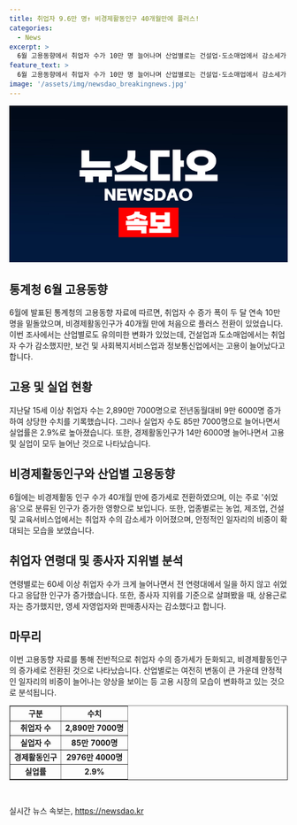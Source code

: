 ```yaml
---
title: 취업자 9.6만 명↑ 비경제활동인구 40개월만에 플러스!
categories:
  - News
excerpt: >
  6월 고용동향에서 취업자 수가 10만 명 늘어나며 산업별로는 건설업·도소매업에서 감소세가 지속되고 제조업 고용도 둔화되었으며, 보건·사회복지서비스업과 정보통신업에서는 늘어났다. 청년층 취업 감소와 비경제활동인구 증가, 고령층 취업자 수 증가 등을 확인할 수 있으며, 실업자 수도 늘며 실업률은 2.9%로 상승하였다. 또한 비경제활동 인구 수가 증가세로 전환하였고, 산업별 고용동향 역시 다양한 양상을 보였다.
feature_text: >
  6월 고용동향에서 취업자 수가 10만 명 늘어나며 산업별로는 건설업·도소매업에서 감소세가 지속되고 제조업 고용도 둔화되었으며, 보건·사회복지서비스업과 정보통신업에서는 늘어났다. 청년층 취업 감소와 비경제활동인구 증가, 고령층 취업자 수 증가 등을 확인할 수 있으며, 실업자 수도 늘며 실업률은 2.9%로 상승하였다. 또한 비경제활동 인구 수가 증가세로 전환하였고, 산업별 고용동향 역시 다양한 양상을 보였다.
image: '/assets/img/newsdao_breakingnews.jpg'
---
```


<p><img src="/assets/img/newsdao_breakingnews.jpg" alt="cryptoinkorea 속보" /></p>

<h2 data-ke-size="size26">통계청 6월 고용동향</h2>

<p data-ke-size="size16">6월에 발표된 통계청의 고용동향 자료에 따르면, 취업자 수 증가 폭이 두 달 연속 10만 명을 밑돌았으며, 비경제활동인구가 40개월 만에 처음으로 플러스 전환이 있었습니다. 이번 조사에서는 산업별로도 유의미한 변화가 있었는데, 건설업과 도소매업에서는 취업자 수가 감소했지만, 보건 및 사회복지서비스업과 정보통신업에서는 고용이 늘어났다고 합니다.</p>

<h2 data-ke-size="size24">고용 및 실업 현황</h2>

<p data-ke-size="size16">지난달 15세 이상 취업자 수는 2,890만 7000명으로 전년동월대비 9만 6000명 증가하여 상당한 수치를 기록했습니다. 그러나 실업자 수도 85만 7000명으로 늘어나면서 실업률은 2.9%로 높아졌습니다. 또한, 경제활동인구가 14만 6000명 늘어나면서 고용 및 실업이 모두 늘어난 것으로 나타났습니다.</p>

<h2 data-ke-size="size24">비경제활동인구와 산업별 고용동향</h2>

<p data-ke-size="size16">6월에는 비경제활동 인구 수가 40개월 만에 증가세로 전환하였으며, 이는 주로 '쉬었음'으로 분류된 인구가 증가한 영향으로 보입니다. 또한, 업종별로는 농업, 제조업, 건설 및 교육서비스업에서는 취업자 수의 감소세가 이어졌으며, 안정적인 일자리의 비중이 확대되는 모습을 보였습니다.</p>

<h2 data-ke-size="size24">취업자 연령대 및 종사자 지위별 분석</h2>

<p data-ke-size="size16">연령별로는 60세 이상 취업자 수가 크게 늘어나면서 전 연령대에서 일을 하지 않고 쉬었다고 응답한 인구가 증가했습니다. 또한, 종사자 지위를 기준으로 살펴봤을 때, 상용근로자는 증가했지만, 영세 자영업자와 판매종사자는 감소했다고 합니다.</p>

<h2 data-ke-size="size24">마무리</h2>

<p data-ke-size="size16">이번 고용동향 자료를 통해 전반적으로 취업자 수의 증가세가 둔화되고, 비경제활동인구의 증가세로 전환된 것으로 나타났습니다. 산업별로는 여전히 변동이 큰 가운데 안정적인 일자리의 비중이 늘어나는 양상을 보이는 등 고용 시장의 모습이 변화하고 있는 것으로 분석됩니다.</p>

<table style="width: 100%;" border="1">
<tbody>
<tr>
<td style="text-align: center; height: 17px;"><b>구분</b></td>
<td style="text-align: center; height: 17px;"><b>수치</b></td>
</tr>
<tr>
<td style="text-align: center; height: 17px;"><b>취업자 수</b></td>
<td style="text-align: center; height: 17px;"><b>2,890만 7000명</b></td>
</tr>
<tr>
<td style="text-align: center; height: 17px;"><b>실업자 수</b></td>
<td style="text-align: center; height: 17px;"><b>85만 7000명</b></td>
</tr>
<tr>
<td style="text-align: center; height: 17px;"><b>경제활동인구</b></td>
<td style="text-align: center; height: 17px;"><b>2976만 4000명</b></td>
</tr>
<tr>
<td style="text-align: center; height: 17px;"><b>실업률</b></td>
<td style="text-align: center; height: 17px;"><b>2.9%</b></td>
</tr>
</tbody>
</table>

<p data-ke-size="size16">&nbsp;</p>
실시간 뉴스 속보는, <a href="https://newsdao.kr" rel="dofollow">https://newsdao.kr</a>


